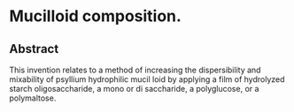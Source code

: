 # Mucilloid composition.

## Abstract
This invention relates to a method of increasing the dispersibility and mixability of psyllium hydrophilic mucil loid by applying a film of hydrolyzed starch oligosaccharide, a mono or di saccharide, a polyglucose, or a polymaltose.